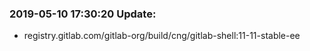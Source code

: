 ### 2019-05-10 17:30:20 Update:

- registry.gitlab.com/gitlab-org/build/cng/gitlab-shell:11-11-stable-ee
